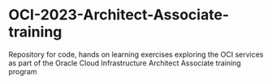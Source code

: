 # OCI-2023-Architect-Associate-training
Repository for code, hands on learning exercises exploring the OCI services as part of the Oracle Cloud Infrastructure Architect Associate training program
